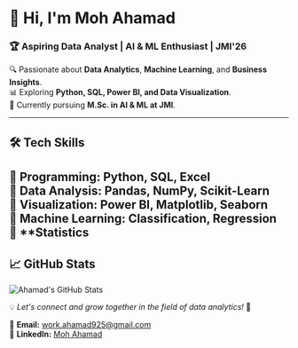# 👋 Hi, I'm Moh Ahamad  
### 🏆 Aspiring Data Analyst | AI & ML Enthusiast | JMI'26  

🔍 Passionate about **Data Analytics**, **Machine Learning**, and **Business Insights**.  
📊 Exploring **Python, SQL, Power BI, and Data Visualization**.  
🚀 Currently pursuing **M.Sc. in AI & ML at JMI**.  

---

## 🛠️ Tech Skills  
📌 **Programming:** Python, SQL, Excel  
📌 **Data Analysis:** Pandas, NumPy, Scikit-Learn  
📌 **Visualization:** Power BI, Matplotlib, Seaborn  
📌 **Machine Learning:** Classification, Regression  
📌 **Statistics 
---

## 📈 GitHub Stats  
![Ahamad's GitHub Stats](https://github-readme-stats.vercel.app/api?username=AhamadTheAnalyst&show_icons=true&theme=radical)  

💡 *Let's connect and grow together in the field of data analytics!* 🚀  

📧 **Email:** work.ahamad925@gmail.com  
🔗 **LinkedIn:** [Moh Ahamad](https://www.linkedin.com/in/moh-ahamad1ai)  
